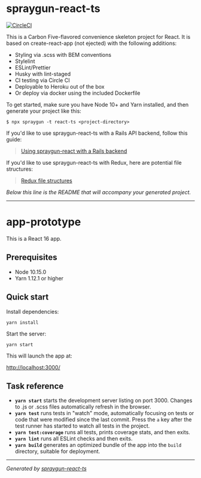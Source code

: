 # spraygun-react-ts

[![CircleCI](https://circleci.com/gh/carbonfive/spraygun-react-ts/tree/main.svg?style=shield)](https://circleci.com/gh/carbonfive/spraygun-react-ts/tree/main)

This is a Carbon Five-flavored convenience skeleton project for React. It is based on create-react-app (not ejected) with the following additions:

- Styling via .scss with BEM conventions
- Stylelint
- ESLint/Prettier
- Husky with lint-staged
- CI testing via Circle CI
- Deployable to Heroku out of the box
- Or deploy via docker using the included Dockerfile

To get started, make sure you have Node 10+ and Yarn installed, and then generate your project like this:

```
$ npx spraygun -t react-ts <project-directory>
```

If you'd like to use spraygun-react-ts with a Rails API backend, follow this guide:

> [Using spraygun-react with a Rails backend](https://github.com/carbonfive/spraygun-react/blob/main/docs/how-to-use-with-rails-backend.md)

If you'd like to use spraygun-react-ts with Redux, here are potential file structures:

> [Redux file structures](https://github.com/carbonfive/spraygun-react/blob/main/docs/example-redux-file-structure.md)

_Below this line is the README that will accompany your generated project._

---

<!-- END SPRAYGUN BANNER -->

# app-prototype

This is a React 16 app.

## Prerequisites

- Node 10.15.0
- Yarn 1.12.1 or higher

## Quick start

Install dependencies:

```
yarn install
```

Start the server:

```
yarn start
```

This will launch the app at:

<http://localhost:3000/>

## Task reference

- **`yarn start`** starts the development server listing on port 3000. Changes to .js or .scss files automatically refresh in the browser.
- **`yarn test`** runs tests in "watch" mode, automatically focusing on tests or code that were modified since the last commit. Press the `a` key after the test runner has started to watch all tests in the project.
- **`yarn test:coverage`** runs all tests, prints coverage stats, and then exits.
- **`yarn lint`** runs all ESLint checks and then exits.
- **`yarn build`** generates an optimized bundle of the app into the `build` directory, suitable for deployment.

---

_Generated by [spraygun-react-ts](https://github.com/carbonfive/spraygun-react-ts)_

